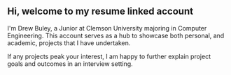 ## Hi, welcome to my resume linked account

I'm Drew Buley, a Junior at Clemson University majoring in Computer Engineering. 
This account serves as a hub to showcase both personal, and academic, projects that I have undertaken.

If any projects peak your interest, I am happy to further explain project goals and outcomes in an interview setting.

<!--
**drew-buley/drew-buley** is a ✨ _special_ ✨ repository because its `README.md` (this file) appears on your GitHub profile.

Here are some ideas to get you started:

- 🔭 I’m currently working on ...
- 🌱 I’m currently learning ...
- 👯 I’m looking to collaborate on ...
- 🤔 I’m looking for help with ...
- 💬 Ask me about ...
- 📫 How to reach me: ...
- 😄 Pronouns: ...
- ⚡ Fun fact: ...
-->
